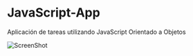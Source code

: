 # JavaScript-App
Aplicación de tareas utilizando JavaScript Orientado a Objetos

![ScreenShot](https://github.com/lautivalentini/JavaScript-App/blob/master/img.jpg)
